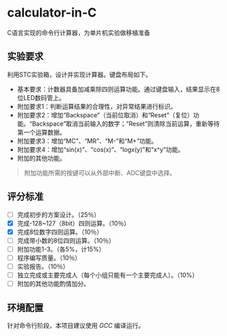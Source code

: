 # calculator-in-C

C语言实现的命令行计算器，为单片机实验做移植准备

## 实验要求

利用STC实验箱，设计并实现计算器。键盘布局如下。
 
* 	基本要求：计数器具备加减乘除四则运算功能。通过键盘输入，结果显示在8位LED数码管上。
* 	附加要求1：判断运算结果的合理性，对异常结果进行标识。
* 	附加要求2：增加“Backspace”（当前位取消）和“Reset”（复位）功能。“Backspace”取消当前输入的数字；“Reset”则清除当前运算，重新等待第一个运算数据。
* 	附加要求3：增加“MC”、“MR”、“M-”和“M+”功能。
* 	附加要求4：增加“sin(x)”、“cos(x)”、“logx(y)”和“x^y”功能。
* 	附加的其他功能。
> 附加功能所需的按键可以从外部中断、ADC键盘中选择。

## 评分标准

- [ ] 完成初步的方案设计。（25％）
- [x] 完成-128~127（8bit）四则运算。（10％）
- [x] 完成8位数字四则运算。（10％）
- [ ] 完成带小数的8位四则运算。（10％）
- [ ] 附加功能1-3。（各5%，计15%）
- [ ] 程序编写质量。（10％）
- [ ] 实验报告。（10％）
- [ ] 独立完成或主要完成人（每个小组只能有一个主要完成人）。（10%）
- [ ] 附加的其他功能酌情加分。

## 环境配置

针对命令行阶段，本项目建议使用 *GCC* 编译运行。